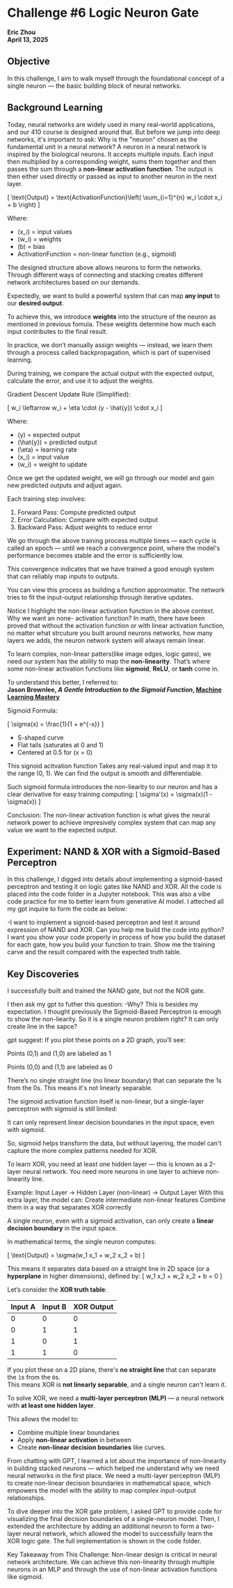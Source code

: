 # Challenge #6 Logic Neuron Gate
**Eric Zhou**  
**April 13, 2025**

## Objective
In this challenge, I aim to walk myself through the foundational concept of a single neuron — the basic building block of neural networks.

## Background Learning
Today, neural networks are widely used in many real-world applications, and our 410 course is designed around that. But before we jump into deep networks, it's important to ask:
Why is the "neuron" chosen as the fundamental unit in a neural network?
A neuron in a neural network is inspired by the biological neurons. It accepts multiple inputs. Each input then multiplied by a corresponding weight, sums them together and then passes the sum through a **non-linear activation function**. The output is then either used directly or passed as input to another neuron in the next layer.

\[
\text{Output} = \text{ActivationFunction}\left( \sum_{i=1}^{n} w_i \cdot x_i + b \right)
\]

Where:
- \(x_i\) = input values  
- \(w_i\) = weights  
- \(b\) = bias  
- ActivationFunction = non-linear function (e.g., sigmoid)

The designed structure above allows neurons to form the networks. Through different ways of connecting and stacking creates different network architectures based on our demands.

Expectedly, we want to build a powerful system that can map **any input** to our **desired output**.

To achieve this, we introduce **weights** into the structure of the neuron as mentioned in previous fomula. These weights determine how much each input contributes to the final result.

In practice, we don’t manually assign weights — instead, we learn them through a process called backpropagation, which is part of supervised learning.

During training, we compare the actual output with the expected output, calculate the error, and use it to adjust the weights.

Gradient Descent Update Rule (Simplified):

\[
w_i \leftarrow w_i + \eta \cdot (y - \hat{y}) \cdot x_i
\]

Where:
- \(y\) = expected output  
- \(\hat{y}\) = predicted output  
- \(\eta\) = learning rate  
- \(x_i\) = input value  
- \(w_i\) = weight to update

Once we get the updated weight, we will go through our model and gain new predicted outputs and adjust again.

Each training step involves:
1. Forward Pass: Compute predicted output  
2. Error Calculation: Compare with expected output  
3. Backward Pass: Adjust weights to reduce error

We go through the above training process multiple times — each cycle is called an epoch — until we reach a convergence point, where the model's performance becomes stable and the error is sufficiently low.

This convergence indicates that we have trained a good enough system that can reliably map inputs to outputs.

You can view this process as building a function approximator. The network tries to fit the input-output relationship through iterative updates.

Notice I highlight the non-linear activation function in the above context. Why we want an none- activation function? In math, there have been proved that without the activation function or with linear activation function, no matter what strcuture you built around neurons networks, how many layers we adds, the neuron network system will always remain linear.


To learn complex, non-linear patters(like image edges, logic gates), we need our system has the ability to map the **non-linearity**. That’s where  some non-linear activation functions like **sigmoid**, **ReLU**, or **tanh** come in.

To understand this better, I referred to:  
**Jason Brownlee, _A Gentle Introduction to the Sigmoid Function_, [Machine Learning Mastery](https://machinelearningmastery.com/a-gentle-introduction-to-sigmoid-function)**

Sigmoid Formula:

\[
\sigma(x) = \frac{1}{1 + e^{-x}}
\]

- S-shaped curve  
- Flat tails (saturates at 0 and 1)  
- Centered at 0.5 for \(x = 0\)

This signoid acitvation function Takes any real-valued input and map it to the range (0, 1). We can find the output is smooth and differentiable.

Such sigmoid formula introduces the non-liearity to our neuron and has a clear derivative for easy training computing:
 \[
  \sigma'(x) = \sigma(x)(1 - \sigma(x))
  \]

Conclusion:
The non-linear activation function is what gives the neural network power to achieve impresively complex system that can map any value we want to the expected output.

## Experiment: NAND & XOR with a Sigmoid-Based Perceptron
In this challenge, I digged into details about implementing a sigmoid-based perceptron and testing it on logic gates like NAND and XOR. All the code is placed into the code folder in a Jupyter notebook. This was also a vibe code practice for me to better learn from generative AI model. I atteched all my gpt inquire to form the code as below:

-I want to implement a signoid-based perceptron and test it around expression of NAND and XOR. Can you help me build the code into python? I want you show your code properly in process of how you build the dataset for each gate, how you build your function to train. Show me the training carve and the result compared with the expected truth table.



## Key Discoveries
I successfully built and trained the NAND gate, but not the NOR gate.

I then ask my gpt to futher this question:
 -Why? This is besides my expectation. I thought previously the Sigmoid-Based Perceptron is enough to show the non-liearity. So it is a single neuron problem right? It can only create line in the sapce?

gpt suggest:
If you plot these points on a 2D graph, you’ll see:

Points (0,1) and (1,0) are labeled as 1

Points (0,0) and (1,1) are labeled as 0

There’s no single straight line (no linear boundary) that can separate the 1s from the 0s.
This means it's not linearly separable.

The sigmoid activation function itself is non-linear, but a single-layer perceptron with sigmoid is still limited:

It can only represent linear decision boundaries in the input space, even with sigmoid.

So, sigmoid helps transform the data, but without layering, the model can't capture the more complex patterns needed for XOR. 

To learn XOR, you need at least one hidden layer — this is known as a 2-layer neural network. You need more neurons in one layer to achieve non-linearity line.

Example:
Input Layer → Hidden Layer (non-linear) → Output Layer
With this extra layer, the model can:
Create intermediate non-linear features
Combine them in a way that separates XOR correctly

A single neuron, even with a sigmoid activation, can only create a **linear decision boundary** in the input space.

In mathematical terms, the single neuron computes:

\[
\text{Output} = \sigma(w_1 x_1 + w_2 x_2 + b)
\]

This means it separates data based on a straight line in 2D space (or a **hyperplane** in higher dimensions), defined by:
\[
w_1 x_1 + w_2 x_2 + b = 0
\]

Let’s consider the **XOR truth table**:

| Input A | Input B | XOR Output |
|---------|---------|------------|
| 0       | 0       | 0          |
| 0       | 1       | 1          |
| 1       | 0       | 1          |
| 1       | 1       | 0          |

If you plot these on a 2D plane, there's **no straight line** that can separate the `1`s from the `0`s.  
This means XOR is **not linearly separable**, and a single neuron can't learn it.

To solve XOR, we need a **multi-layer perceptron (MLP)** — a neural network with **at least one hidden layer**.

This allows the model to:
- Combine multiple linear boundaries
- Apply **non-linear activation** in between
- Create **non-linear decision boundaries** like curves.

From chatting with GPT, I learned a lot about the importance of non-linearity in building stacked neurons — which helped me understand why we need neural networks in the first place. We need a multi-layer perceptron (MLP) to create non-linear decision boundaries in mathematical space, which empowers the model with the ability to map complex input-output relationships.

To dive deeper into the XOR gate problem, I asked GPT to provide code for visualizing the final decision boundaries of a single-neuron model. Then, I extended the architecture by adding an additional neuron to form a two-layer neural network, which allowed the model to successfully learn the XOR logic gate. The full implementation is shown in the code folder.

Key Takeaway from This Challenge:
Non-linear design is critical in neural network architecture. We can achieve this non-linearity through multiple neurons in an MLP and through the use of non-linear activation functions like sigmoid.